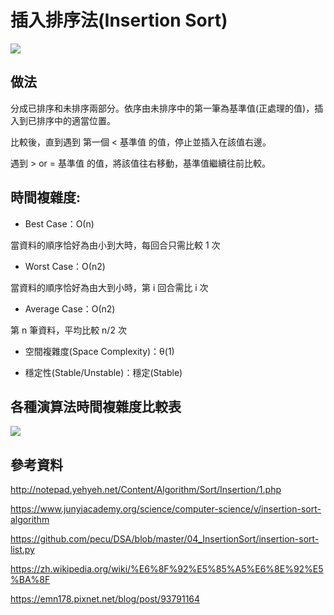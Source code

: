 # 插入排序法(Insertion Sort)

![](https://imgur.com/eJcIMkh.jpg)
 
## 做法

分成已排序和未排序兩部分。依序由未排序中的第一筆為基準值(正處理的值)，插入到已排序中的適當位置。

比較後，直到遇到 第一個 < 基準值 的值，停止並插入在該值右邊。

遇到 > or = 基準值 的值，將該值往右移動，基準值繼續往前比較。

## 時間複雜度:
 - Best Case：Ο(n) 
 
當資料的順序恰好為由小到大時，每回合只需比較 1
次 
 - Worst Case：Ο(n2) 

當資料的順序恰好為由大到小時，第 i 回合需比 i 次 
 - Average Case：Ο(n2) 

第 n 筆資料，平均比較 n/2 次 
 
 - 空間複雜度(Space Complexity)：θ(1) 
 
 - 穩定性(Stable/Unstable)：穩定(Stable)

 ## 各種演算法時間複雜度比較表
 
 ![](https://imgur.com/Vy2zCJz.jpg)

## 參考資料

http://notepad.yehyeh.net/Content/Algorithm/Sort/Insertion/1.php

https://www.junyiacademy.org/science/computer-science/v/insertion-sort-algorithm

https://github.com/pecu/DSA/blob/master/04_InsertionSort/insertion-sort-list.py

https://zh.wikipedia.org/wiki/%E6%8F%92%E5%85%A5%E6%8E%92%E5%BA%8F

https://emn178.pixnet.net/blog/post/93791164
